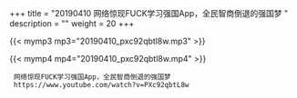 +++
title = "20190410  网络惊现FUCK学习强国App，全民智商倒退的强国梦 "
description = ""
weight = 20
+++

{{< mymp3 mp3="20190410_pxc92qbtl8w.mp3" >}}

{{< mymp4 mp4="20190410_pxc92qbtl8w.mp4" >}}

     网络惊现FUCK学习强国App，全民智商倒退的强国梦 
     https://www.youtube.com/watch?v=PXc92qbtL8w 
     
